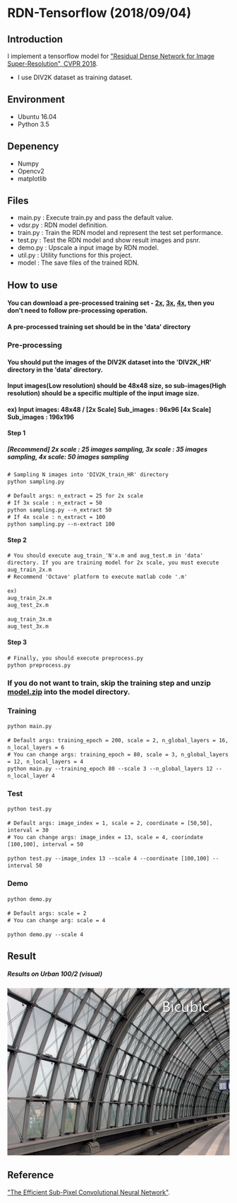 # RDN-Tensorflow (2018/09/04)

## Introduction
I implement a tensorflow model for ["Residual Dense Network for Image Super-Resolution", CVPR 2018](https://arxiv.org/pdf/1802.08797.pdf).
- I use DIV2K dataset as training dataset.

## Environment
- Ubuntu 16.04
- Python 3.5

## Depenency
- Numpy
- Opencv2
- matplotlib

## Files
- main.py : Execute train.py and pass the default value.
- vdsr.py : RDN model definition.
- train.py : Train the RDN model and represent the test set performance.
- test.py : Test the RDN model and show result images and psnr.
- demo.py : Upscale a input image by RDN model.
- util.py : Utility functions for this project.
- model : The save files of the trained RDN.

## How to use
#### You can download a pre-processed training set - [2x](https://drive.google.com/file/d/1oqAlnACfGO8wkhqHJSuSWAnuIxw78POp/view?usp=sharing), [3x](https://drive.google.com/file/d/1d6VfuULNCrA0wkAKIu0P79w93gqtGvdn/view?usp=sharing), [4x](https://drive.google.com/file/d/1x965w-Jb_EQyrHDfGanQwVsVC3tdGxYB/view?usp=sharing), then you don't need to follow pre-processing operation.
#### A pre-processed training set should be in the 'data' directory
### Pre-processing

#### You should put the images of the DIV2K dataset into the 'DIV2K_HR' directory in the 'data' directory.
#### Input images(Low resolution) should be 48x48 size, so sub-images(High resolution) should be a specific multiple of the input image size. 
#### ex) Input images: 48x48 / [2x Scale] Sub_images : 96x96 [4x Scale] Sub_images : 196x196

#### Step 1
##### [Recommend] 2x scale : 25 images sampling, 3x scale : 35 images sampling, 4x scale: 50 images sampling 
```shell
# Sampling N images into 'DIV2K_train_HR' directory
python sampling.py

# Default args: n_extract = 25 for 2x scale
# If 3x scale : n_extract = 50
python sampling.py --n_extract 50
# If 4x scale : n_extract = 100
python sampling.py --n-extract 100
```
#### Step 2
```shell
# You should execute aug_train_'N'x.m and aug_test.m in 'data' directory. If you are training model for 2x scale, you must execute aug_train_2x.m
# Recommend 'Octave' platform to execute matlab code '.m' 

ex)
aug_train_2x.m
aug_test_2x.m

aug_train_3x.m
aug_test_3x.m
```


#### Step 3
```shell
# Finally, you should execute preprocess.py
python preprocess.py
```
### If you do not want to train, skip the training step and unzip [model.zip](https://github.com/DevKiHyun/RDN-Tensorflow/tree/master/RDN/model) into the model directory.
### Training
```shell
python main.py

# Default args: training_epoch = 200, scale = 2, n_global_layers = 16, n_local_layers = 6 
# You can change args: training_epoch = 80, scale = 3, n_global_layers = 12, n_local_layers = 4
python main.py --training_epoch 80 --scale 3 --n_global_layers 12 --n_local_layer 4
```

### Test
```shell
python test.py

# Default args: image_index = 1, scale = 2, coordinate = [50,50], interval = 30 
# You can change args: image_index = 13, scale = 4, coorindate [100,100], interval = 50

python test.py --image_index 13 --scale 4 --coordinate [100,100] --interval 50
```
### Demo
```shell
python demo.py

# Default args: scale = 2
# You can change arg: scale = 4

python demo.py --scale 4
```

## Result

##### Results on Urban 100/2 (visual)

![Alt Text](https://github.com/DevKiHyun/RDN-Tensorflow/blob/master/RDN/result/Urban100-1.gif)

## Reference

["The Efficient Sub-Pixel Convolutional Neural Network"](https://arxiv.org/pdf/1609.05158.pdf).
